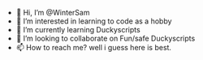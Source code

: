 - 👋 Hi, I’m @WinterSam
- 👀 I’m interested in learning to code as a hobby
- 🌱 I’m currently learning Duckyscripts
- 💞️ I’m looking to collaborate on Fun/safe Duckyscripts
- 📫 How to reach me? well i guess here is best.

<!---
WinterSam/WinterSam is a ✨ special ✨ repository because its `README.md` (this file) appears on your GitHub profile.
You can click the Preview link to take a look at your changes.
--->
